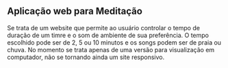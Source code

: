 ## Aplicação web para Meditação
Se trata de um website que permite ao usuário controlar o tempo de duração de um timre e o som de ambiente de sua preferência. O tempo escolhido pode ser de 2, 5 ou 10 minutos e os songs podem ser de praia ou chuva.
No momento se trata apenas de uma versão para visualização em computador, não se tornando ainda um site responsivo.
